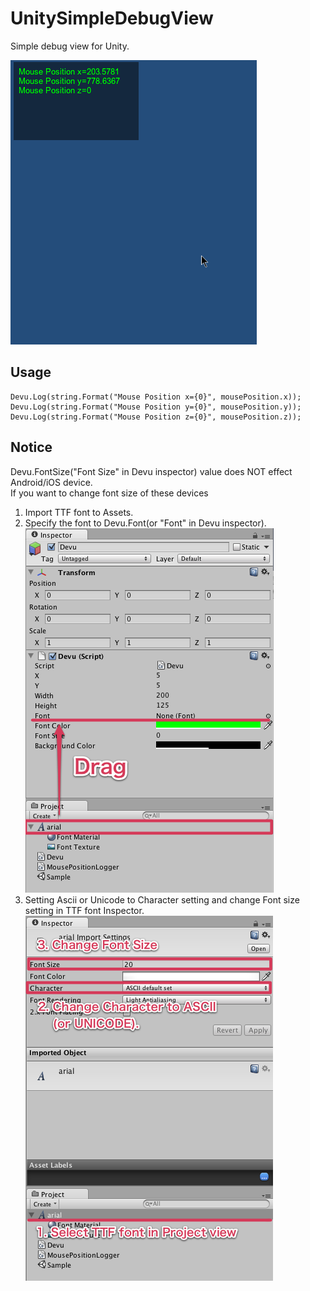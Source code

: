 # UnitySimpleDebugView
Simple debug view for Unity.

![](https://github.com/yhirano/UnitySimpleDebugView/raw/master/Doc/Devu_Screenshot.png)

## Usage
	Devu.Log(string.Format("Mouse Position x={0}", mousePosition.x));
	Devu.Log(string.Format("Mouse Position y={0}", mousePosition.y));
	Devu.Log(string.Format("Mouse Position z={0}", mousePosition.z));

## Notice
Devu.FontSize("Font Size" in Devu inspector) value does NOT effect Android/iOS device.  
If you want to change font size of these devices

1. Import TTF font to Assets.
2. Specify the font to Devu.Font(or "Font" in Devu inspector).
![](https://github.com/yhirano/UnitySimpleDebugView/raw/master/Doc/SpecifyFont.png)
3. Setting Ascii or Unicode to Character setting and change Font size setting in TTF font Inspector.
![](https://github.com/yhirano/UnitySimpleDebugView/raw/master/Doc/SettingFont.png)